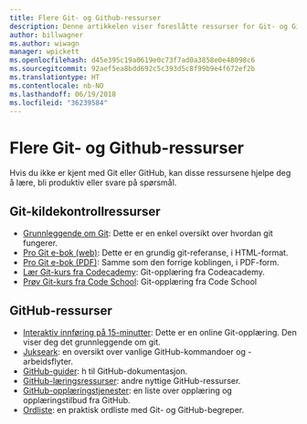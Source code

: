 ```yaml
---
title: Flere Git- og Github-ressurser
description: Denne artikkelen viser foreslåtte ressurser for Git- og GitHub-læring for bidrag til docs.microsoft.com.
author: billwagner
ms.author: wiwagn
manager: wpickett
ms.openlocfilehash: d45e395c19a0619e0c73f7ad0a3858e0e48098c6
ms.sourcegitcommit: 92aef5ea8bdd692c5c393d5c8f99b9e4f672ef2b
ms.translationtype: HT
ms.contentlocale: nb-NO
ms.lasthandoff: 06/19/2018
ms.locfileid: "36239584"
---
```

# <a name="additional-git-and-github-resources"></a>Flere Git- og Github-ressurser

Hvis du ikke er kjent med Git eller GitHub, kan disse ressursene hjelpe deg å lære, bli produktiv eller svare på spørsmål.

## <a name="git-source-control-resources"></a>Git-kildekontrollressurser

- [Grunnleggende om Git](https://go.microsoft.com/fwlink/?linkid=853939): Dette er en enkel oversikt over hvordan git fungerer.
- [Pro Git e-bok (web)](https://go.microsoft.com/fwlink/?linkid=853940): Dette er en grundig git-referanse, i HTML-format.
- [Pro Git e-bok (PDF)](https://progit2.s3.amazonaws.com/en/2016-03-22-f3531/progit-en.1084.pdf): Samme som den forrige koblingen, i PDF-form.
- [Lær Git-kurs fra Codecademy](https://www.codecademy.com/learn/learn-git): Git-opplæring fra Codeacademy.
- [Prøv Git-kurs fra Code School](https://www.codeschool.com/courses/try-git): Git-opplæring fra Code School

## <a name="github-resources"></a>GitHub-ressurser

- [Interaktiv innføring på 15-minutter](https://try.github.io/): Dette er en online Git-opplæring. Den viser deg det grunnleggende om git.
- [Jukseark](https://go.microsoft.com/fwlink/?linkid=853941): en oversikt over vanlige GitHub-kommandoer og -arbeidsflyter.
- [GitHub-guider](https://guides.github.com/): h til GitHub-dokumentasjon.
- [GitHub-læringsressurser](https://help.github.com/articles/git-and-github-learning-resources/): andre nyttige GitHub-ressurser.
- [GitHub-opplæringstjenester](https://services.github.com/training/): en liste over opplæring og opplæringstilbud fra GitHub.
- [Ordliste](https://help.github.com/articles/github-glossary): en praktisk ordliste med Git- og GitHub-begreper.
